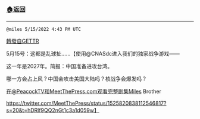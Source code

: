 ###  [:house:返回](README.md)
---


`@miles 5/15/2022 4:43 PM UTC`

[轉發自GETTR](https://gettr.com/post/p19vv8me319)

5月15号：这都是乱球扯……【使用@CNASdc进入我们的独家战争游戏——

这一年是2027年。简报：中国准备进攻台湾。

哪一方会占上风？中国会攻击美国大陆吗？核战争会爆发吗？

在@PeacockTV和MeetThePress.com观看完整剧集Miles Brother 


https://twitter.com/MeetThePress/status/1525820838112546817?s=20&t=hDRlf9QQ2nGt1c3a1d059w】

